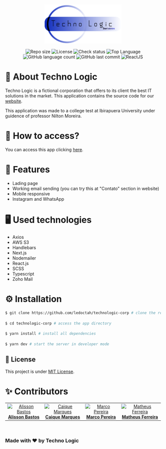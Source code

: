 <p align="center">
<img src="public/assets/logo.svg" width="250px" alt="to.do">
</p>

<div align="center">
<img alt="Repo size" src="https://img.shields.io/github/repo-size/ledoctah/technologic-corp">
<img alt="License" src="https://img.shields.io/github/license/ledoctah/technologic-corp">
<img alt="Check status" src="https://img.shields.io/github/checks-status/ledoctah/technologic-corp/master">
<img alt="Top Language" src="https://img.shields.io/static/v1?label=top%20language&message=typescript&color=blue">
<img alt="GitHub language count" src="https://img.shields.io/github/languages/count/ledoctah/technologic-corp">
<img alt="GitHub last commit" src="https://img.shields.io/github/last-commit/ledoctah/technologic-corp">
<img alt="ReactJS" src="https://img.shields.io/static/v1?color=blue&label=React&message=JS&?style=plastic&logo=React">
</div>

# 🚀 About Techno Logic
<p>
Techno Logic is a fictional corporation that offers to its client the best IT solutions in the market.
This application contains the source code for our <a href="https://technologic.page" target="_blank">website</a>.
</p>
<p>
This application was made to a college test at Ibirapuera University under guidence of professor Nilton Moreira.
</p>

# 📎 How to access?

<p>
You can access this app clicking <a href="https://technologic.page">here</a>.
</p>

# 🌟 Features
- Lading page
- Working email sending (you can try this at "Contato" section in website)
- Mobile responsive
- Instagram and WhatsApp

# 🖥 Used technologies
- Axios
- AWS S3
- Handlebars
- Next.js
- Nodemailer
- React.js
- SCSS
- Typescript
- Zoho Mail

# ⚙ Installation

```bash
$ git clone https://github.com/ledoctah/technologic-corp # clone the repository

$ cd technologic-corp # access the app directory

$ yarn install # install all dependencies

$ yarn dev # start the server in developer mode
```

## 📝 License

This project is under [MIT License](./LICENSE).

# ✨ Contributors
<table>
<tr>
  <td align="center" border="none">
    <a href="https://github.com/zeferros">
      <img src="https://github.com/zeferros.png" width="100px;" alt="Alisson Bastos"/>
      <br />
      <b>Alisson Bastos</b>
    </a>
  </td>

  <td align="center">
    <a href="https://github.com/napoleoncm">
      <img src="https://github.com/napoleoncm.png" width="100px;" alt="Caique Marques"/>
      <br />
      <b>Caique Marques</b>
    </a>
  </td>

  <td align="center">
    <a href="/#">
      <img src="https://ledoctah-app-technology.s3.us-east-2.amazonaws.com/marco.jfif" width="100px;" alt="Marco Pereira"/>
      <br />
      <b>Marco Pereira</b>
    </a>
  </td>

  <td align="center">
    <a href="https://github.com/ledoctah">
      <img src="https://github.com/ledoctah.png" width="100px;" alt="Matheus Ferreira"/>
      <br />
      <b>Matheus Ferreira</b>
    </a>
  </td>
</tr>
</table>

<br />

### Made with ❤ by Techno Logic
